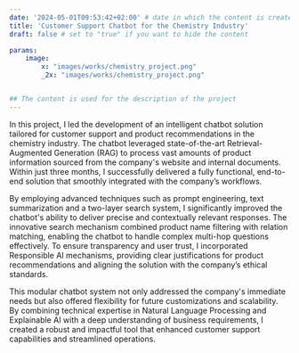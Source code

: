 ```yaml
---
date: '2024-05-01T09:53:42+02:00' # date in which the content is created - defaults to "today"
title: 'Customer Support Chatbot for the Chemistry Industry'
draft: false # set to "true" if you want to hide the content

params:
    image:  
        x: "images/works/chemistry_project.png"
        _2x: "images/works/chemistry_project.png"


## The content is used for the description of the project
---
```


In this project, I led the development of an intelligent chatbot solution tailored for customer support and product recommendations in the chemistry industry. The chatbot leveraged state-of-the-art Retrieval-Augmented Generation (RAG) to process vast amounts of product information sourced from the company's website and internal documents. Within just three months, I successfully delivered a fully functional, end-to-end solution that smoothly integrated with the company’s workflows.

By employing advanced techniques such as prompt engineering, text summarization and a two-layer search system, I significantly improved the chatbot's ability to deliver precise and contextually relevant responses. The innovative search mechanism combined product name filtering with relation matching, enabling the chatbot to handle complex multi-hop questions effectively. To ensure transparency and user trust, I incorporated Responsible AI mechanisms, providing clear justifications for product recommendations and aligning the solution with the company’s ethical standards.

This modular chatbot system not only addressed the company's immediate needs but also offered flexibility for future customizations and scalability. By combining technical expertise in Natural Language Processing and Explainable AI with a deep understanding of business requirements, I created a robust and impactful tool that enhanced customer support capabilities and streamlined operations.
